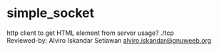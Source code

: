 # simple_socket
http client to get HTML element from server
usage? ./tcp <ipaddr> <br>
Reviewed-by: Alviro Iskandar Setiawan <alviro.iskandar@gnuweeb.org>
